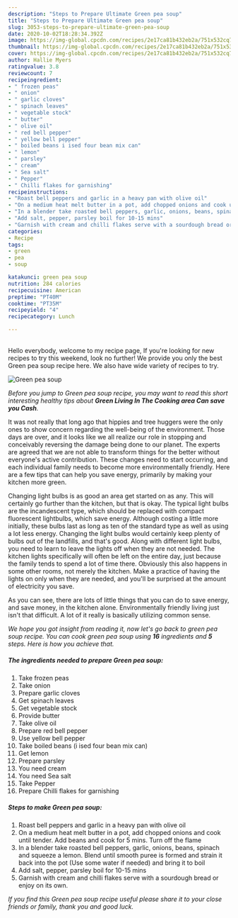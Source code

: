 ```yaml
---
description: "Steps to Prepare Ultimate Green pea soup"
title: "Steps to Prepare Ultimate Green pea soup"
slug: 3053-steps-to-prepare-ultimate-green-pea-soup
date: 2020-10-02T18:28:34.392Z
image: https://img-global.cpcdn.com/recipes/2e17ca81b432eb2a/751x532cq70/green-pea-soup-recipe-main-photo.jpg
thumbnail: https://img-global.cpcdn.com/recipes/2e17ca81b432eb2a/751x532cq70/green-pea-soup-recipe-main-photo.jpg
cover: https://img-global.cpcdn.com/recipes/2e17ca81b432eb2a/751x532cq70/green-pea-soup-recipe-main-photo.jpg
author: Hallie Myers
ratingvalue: 3.8
reviewcount: 7
recipeingredient:
- " frozen peas"
- " onion"
- " garlic cloves"
- " spinach leaves"
- " vegetable stock"
- " butter"
- " olive oil"
- " red bell pepper"
- " yellow bell pepper"
- " boiled beans i ised four bean mix can"
- " lemon"
- " parsley"
- " cream"
- " Sea salt"
- " Pepper"
- " Chilli flakes for garnishing"
recipeinstructions:
- "Roast bell peppers and garlic in a heavy pan with olive oil"
- "On a medium heat melt butter in a pot, add chopped onions and cook until tender. Add beans and cook for 5 mins. Turn off the flame"
- "In a blender take roasted bell peppers, garlic, onions, beans, spinach and squeeze a lemon. Blend until smooth puree is formed and strain it back into the pot (Use some water if needed) and bring it to boil"
- "Add salt, pepper, parsley boil for 10-15 mins"
- "Garnish with cream and chilli flakes serve with a sourdough bread or enjoy on its own."
categories:
- Recipe
tags:
- green
- pea
- soup

katakunci: green pea soup 
nutrition: 284 calories
recipecuisine: American
preptime: "PT40M"
cooktime: "PT35M"
recipeyield: "4"
recipecategory: Lunch

---
```

<br>
Hello everybody, welcome to my recipe page, If you're looking for new recipes to try this weekend, look no further! We provide you only the best Green pea soup recipe here. We also have wide variety of recipes to try.
<br>


![Green pea soup](https://img-global.cpcdn.com/recipes/2e17ca81b432eb2a/751x532cq70/green-pea-soup-recipe-main-photo.jpg)

<i>Before you jump to Green pea soup recipe, you may want to read this short interesting healthy tips about 
<strong>Green Living In The Cooking area Can save you Cash</strong>.</i>
</br>

It was not really that long ago that hippies and tree huggers were the only ones to show concern regarding the well-being of the environment. Those days are over, and it looks like we all realize our role in stopping and conceivably reversing the damage being done to our planet. The experts are agreed that we are not able to transform things for the better without everyone's active contribution. These changes need to start occurring, and each individual family needs to become more environmentally friendly. Here are a few tips that can help you save energy, primarily by making your kitchen more green.

Changing light bulbs is as good an area get started on as any. This will certainly go further than the kitchen, but that is okay. The typical light bulbs are the incandescent type, which should be replaced with compact fluorescent lightbulbs, which save energy. Although costing a little more initially, these bulbs last as long as ten of the standard type as well as using a lot less energy. Changing the light bulbs would certainly keep plenty of bulbs out of the landfills, and that's good. Along with different light bulbs, you need to learn to leave the lights off when they are not needed. The kitchen lights specifically will often be left on the entire day, just because the family tends to spend a lot of time there. Obviously this also happens in some other rooms, not merely the kitchen. Make a practice of having the lights on only when they are needed, and you'll be surprised at the amount of electricity you save.

As you can see, there are lots of little things that you can do to save energy, and save money, in the kitchen alone. Environmentally friendly living just isn't that difficult. A lot of it really is basically utilizing common sense.


<i>We hope you got insight from reading it, now let's go back to green pea soup recipe. You can cook green pea soup using <strong>16</strong> ingredients and <strong>5</strong> steps. Here is how you achieve that.
</i>

##### The ingredients needed to prepare Green pea soup:

1. Take  frozen peas
1. Take  onion
1. Prepare  garlic cloves
1. Get  spinach leaves
1. Get  vegetable stock
1. Provide  butter
1. Take  olive oil
1. Prepare  red bell pepper
1. Use  yellow bell pepper
1. Take  boiled beans (i ised four bean mix can)
1. Get  lemon
1. Prepare  parsley
1. You need  cream
1. You need  Sea salt
1. Take  Pepper
1. Prepare  Chilli flakes for garnishing


##### Steps to make Green pea soup:

1. Roast bell peppers and garlic in a heavy pan with olive oil
1. On a medium heat melt butter in a pot, add chopped onions and cook until tender. Add beans and cook for 5 mins. Turn off the flame
1. In a blender take roasted bell peppers, garlic, onions, beans, spinach and squeeze a lemon. Blend until smooth puree is formed and strain it back into the pot (Use some water if needed) and bring it to boil
1. Add salt, pepper, parsley boil for 10-15 mins
1. Garnish with cream and chilli flakes serve with a sourdough bread or enjoy on its own.


<i>If you find this Green pea soup recipe useful please share it to your close friends or family, thank you and good luck.</i>
